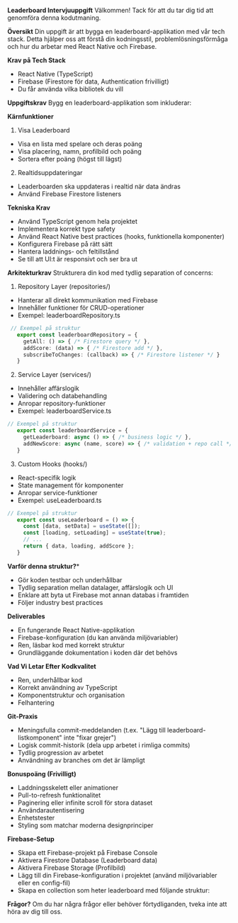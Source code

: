 **Leaderboard Intervjuuppgift**
Välkommen! Tack för att du tar dig tid att genomföra denna kodutmaning.

**Översikt**
Din uppgift är att bygga en leaderboard-applikation med vår tech stack. Detta hjälper oss att förstå din kodningsstil, problemlösningsförmåga och hur du arbetar med React Native och Firebase.

**Krav på Tech Stack**
- React Native (TypeScript)
- Firebase (Firestore för data, Authentication frivilligt)
- Du får använda vilka bibliotek du vill

**Uppgiftskrav**
Bygg en leaderboard-applikation som inkluderar:

**Kärnfunktioner**
1. Visa Leaderboard
  - Visa en lista med spelare och deras poäng
  - Visa placering, namn, profilbild och poäng
  - Sortera efter poäng (högst till lägst)

2. Realtidsuppdateringar
  - Leaderboarden ska uppdateras i realtid när data ändras
  - Använd Firebase Firestore listeners

**Tekniska Krav**
  - Använd TypeScript genom hela projektet
  - Implementera korrekt type safety
  - Använd React Native best practices (hooks, funktionella komponenter)
  - Konfigurera Firebase på rätt sätt
  - Hantera laddnings- och feltillstånd
  - Se till att UI:t är responsivt och ser bra ut

**Arkitekturkrav**
Strukturera din kod med tydlig separation of concerns:

1. Repository Layer (repositories/)
  - Hanterar all direkt kommunikation med Firebase
  - Innehåller funktioner för CRUD-operationer
  - Exempel: leaderboardRepository.ts
```ts
 // Exempel på struktur
   export const leaderboardRepository = {
     getAll: () => { /* Firestore query */ },
     addScore: (data) => { /* Firestore add */ },
     subscribeToChanges: (callback) => { /* Firestore listener */ }
   }
```
2. Service Layer (services/)
  - Innehåller affärslogik
  - Validering och databehandling
  - Anropar repository-funktioner
  - Exempel: leaderboardService.ts
```ts
// Exempel på struktur
   export const leaderboardService = {
     getLeaderboard: async () => { /* business logic */ },
     addNewScore: async (name, score) => { /* validation + repo call */ }
   }
```
3. Custom Hooks (hooks/)
  - React-specifik logik
  - State management för komponenter
  - Anropar service-funktioner
  - Exempel: useLeaderboard.ts
```ts
// Exempel på struktur
   export const useLeaderboard = () => {
     const [data, setData] = useState([]);
     const [loading, setLoading] = useState(true);
     // ...
     return { data, loading, addScore };
   }
```

**Varför denna struktur?***
  - Gör koden testbar och underhållbar
  - Tydlig separation mellan datalager, affärslogik och UI
  - Enklare att byta ut Firebase mot annan databas i framtiden
  - Följer industry best practices

**Deliverables**
  - En fungerande React Native-applikation
  - Firebase-konfiguration (du kan använda miljövariabler)
  - Ren, läsbar kod med korrekt struktur
  - Grundläggande dokumentation i koden där det behövs

**Vad Vi Letar Efter**
**Kodkvalitet**
  - Ren, underhållbar kod
  - Korrekt användning av TypeScript
  - Komponentstruktur och organisation
  - Felhantering

**Git-Praxis**
  - Meningsfulla commit-meddelanden (t.ex. "Lägg till leaderboard-listkomponent" inte "fixar grejer")
  - Logisk commit-historik (dela upp arbetet i rimliga commits)
  - Tydlig progression av arbetet
  - Användning av branches om det är lämpligt

**Bonuspoäng (Frivilligt)**
  - Laddningsskelett eller animationer
  - Pull-to-refresh funktionalitet
  - Paginering eller infinite scroll för stora dataset
  - Användarautentisering
  - Enhetstester
  - Styling som matchar moderna designprinciper

**Firebase-Setup**
  - Skapa ett Firebase-projekt på Firebase Console
  - Aktivera Firestore Database (Leaderboard data)
  - Aktivera Firebase Storage (Profilbild)
  - Lägg till din Firebase-konfiguration i projektet (använd miljövariabler eller en config-fil)
  - Skapa en collection som heter leaderboard med följande struktur:

**Frågor?**
Om du har några frågor eller behöver förtydliganden, tveka inte att höra av dig till oss.

